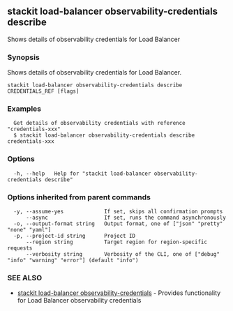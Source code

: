 ## stackit load-balancer observability-credentials describe

Shows details of observability credentials for Load Balancer

### Synopsis

Shows details of observability credentials for Load Balancer.

```
stackit load-balancer observability-credentials describe CREDENTIALS_REF [flags]
```

### Examples

```
  Get details of observability credentials with reference "credentials-xxx"
  $ stackit load-balancer observability-credentials describe credentials-xxx
```

### Options

```
  -h, --help   Help for "stackit load-balancer observability-credentials describe"
```

### Options inherited from parent commands

```
  -y, --assume-yes             If set, skips all confirmation prompts
      --async                  If set, runs the command asynchronously
  -o, --output-format string   Output format, one of ["json" "pretty" "none" "yaml"]
  -p, --project-id string      Project ID
      --region string          Target region for region-specific requests
      --verbosity string       Verbosity of the CLI, one of ["debug" "info" "warning" "error"] (default "info")
```

### SEE ALSO

* [stackit load-balancer observability-credentials](./stackit_load-balancer_observability-credentials.md)	 - Provides functionality for Load Balancer observability credentials

